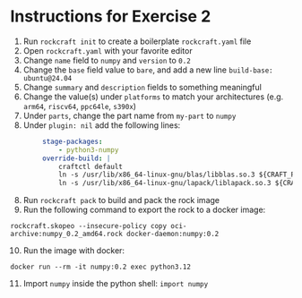 # Instructions for Exercise 2

1. Run `rockcraft init` to create a boilerplate `rockcraft.yaml` file
2. Open `rockcraft.yaml` with your favorite editor
3. Change `name` field to `numpy` and `version` to `0.2`
4. Change the `base` field value to `bare`, and add a new line `build-base: ubuntu@24.04`
4. Change `summary` and `description` fields to something meaningful
5. Change the value(s) under `platforms` to match your architectures (e.g. `arm64`, `riscv64`, `ppc64le`, `s390x`)
6. Under `parts`, change the part name from `my-part` to `numpy`
7. Under `plugin: nil` add the following lines: 
```yaml
        stage-packages:
            - python3-numpy
        override-build: |
            craftctl default
            ln -s /usr/lib/x86_64-linux-gnu/blas/libblas.so.3 ${CRAFT_PART_INSTALL}/usr/lib/x86_64-linux-gnu/libblas.so.3
            ln -s /usr/lib/x86_64-linux-gnu/lapack/liblapack.so.3 ${CRAFT_PART_INSTALL}/usr/lib/x86_64-linux-gnu/liblapack.so.3

```
8. Run `rockcraft pack` to build and pack the rock image
9. Run the following command to export the rock to a docker image:
```
rockcraft.skopeo --insecure-policy copy oci-archive:numpy_0.2_amd64.rock docker-daemon:numpy:0.2
```
10. Run the image with docker:
```
docker run --rm -it numpy:0.2 exec python3.12
```
11. Import `numpy` inside the python shell: `import numpy`
